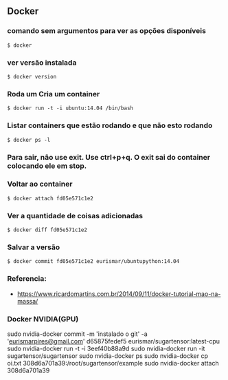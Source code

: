Docker
---------

### comando sem argumentos para ver as opções disponíveis
    $ docker
### ver versão instalada
    $ docker version    
### Roda um Cria um container
    $ docker run -t -i ubuntu:14.04 /bin/bash
### Listar containers que estão rodando e que não esto rodando
    $ docker ps -l
### Para sair, não use exit. Use ctrl+p+q. O exit sai do container colocando ele em stop.    

### Voltar ao container
    $ docker attach fd05e571c1e2
### Ver a quantidade de coisas adicionadas
    $ docker diff fd05e571c1e2
### Salvar a versão
    $ docker commit fd05e571c1e2 eurismar/ubuntupython:14.04
    
### Referencia:
   -   https://www.ricardomartins.com.br/2014/09/11/docker-tutorial-mao-na-massa/
   
   
   
   
   
   
   
   
   
   
   
   
   
### Docker NVIDIA(GPU)
sudo nvidia-docker commit -m 'instalado o git' -a 'eurismarpires@gmail.com' d65875fedef5 eurismar/sugartensor:latest-cpu
sudo nvidia-docker run -t -i 3eef40b88a9d
sudo nvidia-docker run -it sugartensor/sugartensor 
sudo nvidia-docker ps
sudo nvidia-docker cp oi.txt 308d6a701a39:/root/sugartensor/example
sudo nvidia-docker attach 308d6a701a39

